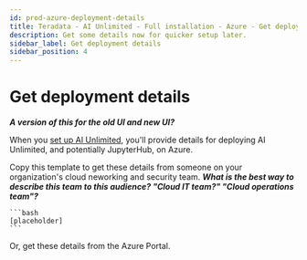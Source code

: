 ```yaml
---
id: prod-azure-deployment-details
title: Teradata - AI Unlimited - Full installation - Azure - Get deployment details
description: Get some details now for quicker setup later.
sidebar_label: Get deployment details 
sidebar_position: 4
---
```

# Get deployment details

***A version of this for the old UI and new UI?***
  
When you [set up AI Unlimited](/docs/install-ai-unlimited/production/Azure/prod-azure-setup.md), you'll provide details for deploying AI Unlimited, and potentially JupyterHub, on Azure. 

Copy this template to get these details from someone on your organization's cloud neworking and security team. ***What is the best way to describe this team to this audience? "Cloud IT team?" "Cloud operations team"?*** 

	```bash
	[placeholder]
	```

Or, get these details from the Azure Portal.